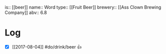 is:: [[beer]]
name:: Word
type:: [[Fruit Beer]]
brewery:: [[Ass Clown Brewing Company]]
abv:: 6.8

# Log
- [x] [[2017-08-04]] #do/drink/beer 👍
